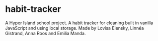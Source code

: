 # habit-tracker
A Hyper Island school project. A habit tracker for cleaning built in vanilla JavaScript and using local storage. 
Made by Lovisa Elensky, Linnéa Gistrand, Anna Roos and Emilia Manda.
